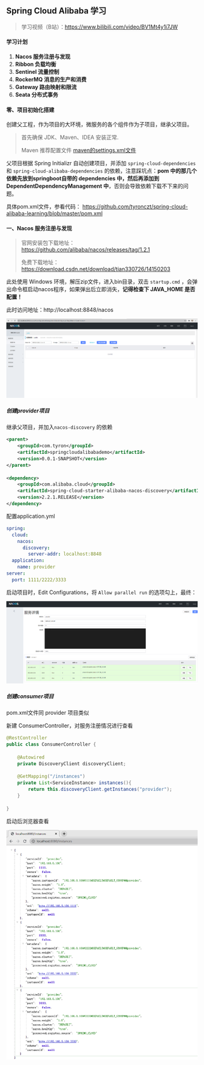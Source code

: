 ## Spring Cloud Alibaba 学习

> 学习视频（B站）：https://www.bilibili.com/video/BV1Mt4y1i7JW

#### 学习计划

1. **Nacos 服务注册与发现**
3. **Ribbon 负载均衡**
4. **Sentinel 流量控制**
5. **RockerMQ 消息的生产和消费**
6. **Gateway 路由映射和限流**
7. **Seata 分布式事务**

#### 零、项目初始化搭建

创建父工程，作为项目的大环境，微服务的各个组件作为子项目，继承父项目。

> 首先确保 JDK、Maven、IDEA 安装正常.
>
> Maven 推荐配置文件 [maven的settings.xml文件](https://blog.csdn.net/tian330726/article/details/112549171)

父项目根据 Spring Initializr 自动创建项目，并添加  `spring-cloud-dependencies` 和 `spring-cloud-alibaba-dependencies` 的依赖，注意踩坑点：**pom 中的那几个依赖先放到springboot自带的 dependencies 中，然后再添加到 DependentDependencyManagement 中**，否则会导致依赖下载不下来的问题。

具体pom.xml文件，参看代码： https://github.com/tyronczt/spring-cloud-alibaba-learning/blob/master/pom.xml

#### 一、Nacos 服务注册与发现

> 官网安装包下载地址：https://github.com/alibaba/nacos/releases/tag/1.2.1
>
> 免费下载地址：https://download.csdn.net/download/tian330726/14150203

此处使用 Windows 环境，解压zip文件，进入bin目录，双击 `startup.cmd` ，会弹出命令框启动nacos程序，如果弹出后立即消失，**记得检查下 JAVA_HOME 是否配置！**

此时访问地址：http://localhost:8848/nacos

![nacos-init](https://raw.githubusercontent.com/tyronczt/spring-cloud-alibaba-learning/master/picture/nacos-init.png)

##### 创建provider项目

继承父项目，并加入`nacos-discovery` 的依赖

```xml
<parent>
    <groupId>com.tyron</groupId>
    <artifactId>springcloudalibabademo</artifactId>
    <version>0.0.1-SNAPSHOT</version>
</parent>

<dependency>
    <groupId>com.alibaba.cloud</groupId>
    <artifactId>spring-cloud-starter-alibaba-nacos-discovery</artifactId>
    <version>2.2.1.RELEASE</version>
</dependency>
```

配置application.yml

```yml
spring:
  cloud:
    nacos:
      discovery:
        server-addr: localhost:8848
  application:
    name: provider
server:
  port: 1111/2222/3333
```

启动项目时，Edit Configurations，将 `Allow parallel run` 的选项勾上，最终：

![provider](https://raw.githubusercontent.com/tyronczt/spring-cloud-alibaba-learning/master/picture/provider%E9%9B%86%E7%BE%A4.png)

##### 创建consumer项目

pom.xml文件同 provider 项目类似

新建 ConsumerController，对服务注册情况进行查看

```java
@RestController
public class ConsumerController {

    @Autowired
    private DiscoveryClient discoveryClient;

    @GetMapping("/instances")
    private List<ServiceInstance> instances(){
        return this.discoveryClient.getInstances("provider");
    }

}
```

启动后浏览器查看

![consumer-instances](https://raw.githubusercontent.com/tyronczt/spring-cloud-alibaba-learning/master/picture/consumer-instances.png)